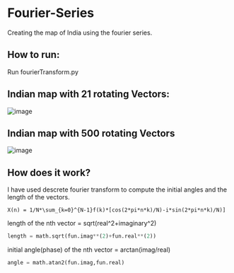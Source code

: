 # Fourier-Series
Creating the map of India using the fourier series.
## How to run:
Run fourierTransform.py

## Indian map with 21 rotating Vectors:
![image](https://user-images.githubusercontent.com/44916178/72863878-200fd880-3d0d-11ea-83d7-9ef4de1c4b8b.png)

## Indian map with 500 rotating Vectors
![image](https://user-images.githubusercontent.com/44916178/72863867-15edda00-3d0d-11ea-823c-69ecbdb82b60.png)

## How does it work?
I have used descrete fourier transform to compute the initial angles and the length of the vectors. 
```
X(n) = 1/N*\sum_{k=0}^{N-1}f(k)*[cos(2*pi*n*k)/N)-i*sin(2*pi*n*k)/N)]
```
length of the nth vector = sqrt(real^2+imaginary^2)
``` python
length = math.sqrt(fun.imag**(2)+fun.real**(2))
```
initial angle(phase) of the nth vector = arctan(imag/real)
``` python
angle = math.atan2(fun.imag,fun.real)
```

